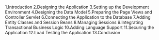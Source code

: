 1.Introduction
2.Designing the Application
3.Setting up the Development Environment
4.Designing the Data Model
5.Preparing the Page Views and Controller Servlet
6.Connecting the Application to the Database
7.Adding Entity Classes and Session Beans
8.Managing Sessions
9.Integrating Transactional Business Logic
10.Adding Language Support
11.Securing the Application
12.Load Testing the Application
13.Conclusion